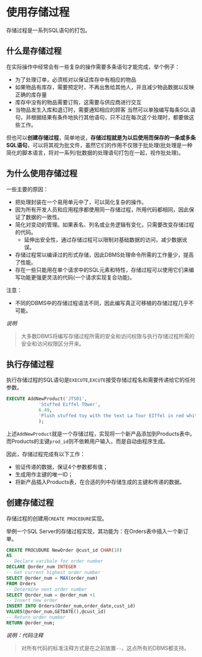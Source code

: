 # 使用存储过程
存储过程是一系列SQL语句的打包。
## 什么是存储过程
在实际操作中经常会有一些复杂的操作需要多条语句才能完成，举个例子：
- 为了处理订单，必须核对以保证库存中有相应的物品
- 如果物品有库存，需要预定时，不再出售给其他人，并且减少物品数据以反映正确的库存量
- 库存中没有的物品需要订购，这需要与供应商进行交互
- 当物品发生入库和退订时，需要通知相应的顾客
当然可以单独编写每条SQL语句，并根据结果有条件地执行其他语句，只不过在每次这个处理时，都要做这些工作。

但也可以**创建存储过程**，简单地说，**存储过程就是为以后使用而保存的一条或多条SQL语句**，可以将其视为批文件，虽然它们的作用不仅限于批处理(批处理是一种简化的脚本语言，将对一系列/批数据的处理语句打包在一起，视作批处理)。

## 为什么使用存储过程
一些主要的原因：
- 把处理封装在一个易用单元中了，可以简化复杂的操作。
- 因为所有开发人员和应用程序都使用同一存储过程，所用代码都相同，因此保证了数据的一致性。
- 简化对变动的管理。如果表名、列名或业务逻辑有变化，只需要改变存储过程的代码。
  - 延伸出安全性，通过存储过程可以限制对基础数据的访问，减少数据讹误。
- 存储过程常以编译过的形式存储，因此DBMS处理命令所需的工作量少，提高了性能。
- 存在一些只能用在单个请求中的SQL元素和特性，存储过程可以使用它们来编写功能更强更灵活的代码(一个请求实现复合功能)。

注意：
- 不同的DBMS中的存储过程语法不同，因此编写真正可移植的存储过程几乎不可能。

*说明*
> 大多数DBMS将编写存储过程所需的安全和访问权限与执行存储过程所需的安全和访问权限区分开来。

## 执行存储过程
执行存储过程的SQL语句是`EXECUTE`,`EXCUTE`接受存储过程名和需要传递给它的任何参数。
```sql
EXECUTE AddNewProduct('JTS01',
			'Stuffed Eiffel TOwer',
			6.49,
			'Plush stuffed toy with the text La Tour EIffel in red white and blue'
			);
```
上述`AddNewProduct`就是一个存储过程，实现将一个新产品添加到Products表中。
而Products的主键`prod_id`则不依赖用户输入，而是自动由程序生成。

因此，存储过程完成有以下工作：
- 验证传递的数据，保证4个参数都有值；
- 生成用作主键的唯一ID；
- 将新产品插入Products表，在合适的列中存储生成的主键和传递的数据。

## 创建存储过程
存储过程的创建用`CREATE PROCEDURE`实现。

举例一个SQL Server的存储过程实现，其功能为：在Orders表中插入一个新订单。
```sql
CREATE PROCUDURE NewOrder @cust_id CHAR(10)
AS
-- Declare varibale for order number
DECLARE @order_num INTEGER
-- Get current highest order number
SELECT @order_num = MAX(order_num)
FROM Orders
-- Determine next order number
SELECT @order_num = @order_num +1
-- Insert new order
INSERT INTO Orders(Order_num,order_date,cust_id)
VALUES(@order_num,GETDATE(),@cust_id)
-- Return order number
RETURN @order_num;
```

*说明：代码注释*
> 对所有代码的标准注释方式是在之前放置`--`，这点所有的DBMS都支持。

